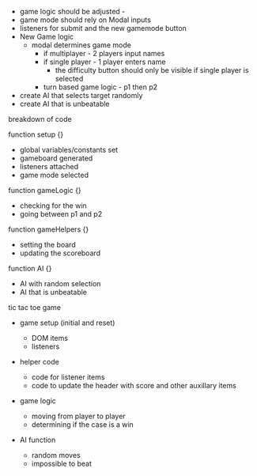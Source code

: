 - game logic should be adjusted - 
- game mode should rely on Modal inputs
- listeners for submit and the new gamemode button
- New Game logic
    - modal determines game mode
        - if multiplayer - 2 players input names
        - if single player - 1 player enters name
            - the difficulty button should only be visible if single player is selected
        - turn based game logic - p1 then p2 
- create AI that selects target randomly
- create AI that is unbeatable



breakdown of code 

function setup {}
- global variables/constants set
- gameboard generated
- listeners attached
- game mode selected

function gameLogic {}
- checking for the win
- going between p1 and p2

function gameHelpers {}
- setting the board
- updating the scoreboard

function AI {}
- AI with random selection
- AI that is unbeatable


tic tac toe game
- game setup (initial and reset)
    - DOM items
    - listeners

- helper code
    - code for listener items
    - code to update the header with score and other auxillary items

- game logic
    - moving from player to player
    - determining if the case is a win

- AI function
    - random moves
    - impossible to beat